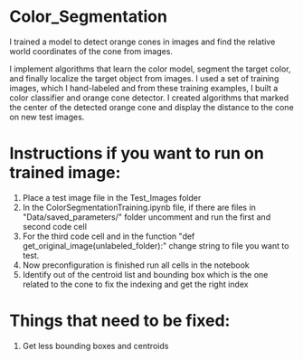 # Color_Segmentation
I trained a model to detect orange cones in images and find the relative world coordinates of the cone
from images. 

I implement algorithms that learn the color model, segment the target color, and finally localize the target object from images. I used a set of training images, which I hand-labeled and from these training examples, I built a color classifier and orange cone detector. I created algorithms that marked the center of the detected orange cone and display the distance to the cone on new test images.

# Instructions if you want to run on trained image:
1. Place a test image file in the Test_Images folder
2. In the ColorSegmentationTraining.ipynb file, if there are files in "Data/saved_parameters/" folder uncomment and run the first and second code cell
3. For  the third code cell and in the function "def get_original_image(unlabeled_folder):" change string to file you want to test.
4. Now preconfiguration is finished run all cells in the notebook
5. Identify out of the centroid list and bounding box which is the one related to the cone to fix the indexing and get the right index

# Things that need to be fixed:
1. Get less bounding boxes and centroids